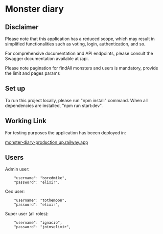 # Monster diary

## Disclaimer
Please note that this application has a reduced scope, which may result in simplified functionalities such as voting, login, authentication, and so.

For comprehensive documentation and API endpoints, please consult the Swagger documentation available at /api.

Please note pagination for findAll monsters and users is mandatory, provide the limit and pages params

## Set up
To run this project locally, please run "npm install" command. When all dependencies are installed, "npm run start:dev".


## Working Link

For testing purposes the application has beeen deployed in:

[monster-diary-production.up.railway.app](https://monster-diary-production.up.railway.app/)


## Users

Admin user: 

```plain
    "username": "boredmike",
    "password": "elixir",
```
Ceo user:

```plain
    "username": "tothemoon",
    "password": "elixir",
```

Super user (all roles):
```plain
    "username": "ignacio",
    "password": "joinselixir",
```
